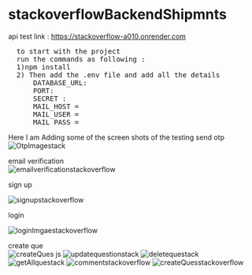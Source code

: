 # stackoverflowBackendShipmnts
api test link : https://stackoverflow-a010.onrender.com


<pre>
  to start with the project 
  run the commands as following : 
  1)npm install 
  2) Then add the .env file and add all the details
      DATABASE_URL: 
      PORT:
      SECRET :
      MAIL_HOST = 
      MAIL_USER = 
      MAIL_PASS = 
</pre>

Here I am Adding some of the screen shots of the testing
send otp<br/>
![OtpImagestack](https://github.com/ashvin232002/stackoverflowBackendShipmnts/assets/120255875/c71f364a-7f23-4114-a34e-65b3d135dd98)

email verification<br/>
![emailverificationstackoverflow](https://github.com/ashvin232002/stackoverflowBackendShipmnts/assets/120255875/febc97c6-4f90-4f3d-acf4-9b0eabebee87)

sign up <br/>

![signupstackoverflow](https://github.com/ashvin232002/stackoverflowBackendShipmnts/assets/120255875/60569743-5dc4-4af2-b9b0-1e8cc77a2e7f)

login <br/>

![loginImgaestackoverflow](https://github.com/ashvin232002/stackoverflowBackendShipmnts/assets/120255875/2ca4f162-408a-4bbd-83fe-89c94771d0e0)

create que <br/>
![createQues js](https://github.com/ashvin232002/stackoverflowBackendShipmnts/assets/120255875/e2f4742a-b52c-4442-b89c-f2791a95e77a)
![updatequestionstack](https://github.com/ashvin232002/stackoverflowBackendShipmnts/assets/120255875/bba6372b-91f1-4475-aa86-fddc64e210ce)
![deletequestack](https://github.com/ashvin232002/stackoverflowBackendShipmnts/assets/120255875/cd1f40cb-03a7-49aa-b029-50a037237bf1)
![getAllquestack](https://github.com/ashvin232002/stackoverflowBackendShipmnts/assets/120255875/234f39e4-7bf2-4e05-8f5a-4d0a49f61446)
![commentstackoverflow](https://github.com/ashvin232002/stackoverflowBackendShipmnts/assets/120255875/ecd8ffd0-c299-4a12-a216-81ae15e92a2a)
![createQuesstackoverflow](https://github.com/ashvin232002/stackoverflowBackendShipmnts/assets/120255875/a431a24d-ef70-40d0-a6a9-c19c3756bd72)
